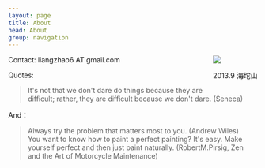 ```yaml
---
layout: page
title: About
head: About
group: navigation
---
```

<div style="float: right; margin-left: 20px">
	<img src="http://farm4.staticflickr.com/3706/11398363193_47c8d87619_n.jpg" /><br/>
	<p align="center">2013.9 海坨山</p>
</div>
  
Contact:   liangzhao6 AT gmail.com  
 
Quotes:
> It's not that we don't dare do things because they are difficult; rather, they are difficult because we don't dare. (Seneca)  

And：  
> Always try the problem that matters most to you. (Andrew Wiles)  
> You want to know how to paint a perfect painting? It's easy. Make yourself perfect and then just paint naturally. (RobertM.Pirsig, Zen and the Art of Motorcycle Maintenance)

[1]: http://farm4.staticflickr.com/3706/11398363193_47c8d87619_n.jpg "Liangzhao"